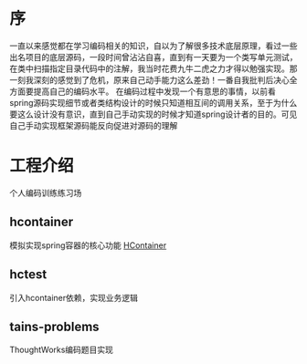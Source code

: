 # 序
一直以来感觉都在学习编码相关的知识，自以为了解很多技术底层原理，看过一些出名项目的底层源码，一段时间曾沾沾自喜，直到有一天要为一个类写单元测试，在类中扫描指定目录代码中的注解，我当时花费九牛二虎之力才得以勉强实现。那一刻我深刻的感觉到了危机，原来自己动手能力这么差劲！一番自我批判后决心全方面要提高自己的编码水平。
在编码过程中发现一个有意思的事情，以前看spring源码实现细节或者类结构设计的时候只知道相互间的调用关系，至于为什么要这么设计没有意识，直到自己手动实现的时候才知道spring设计者的目的。可见自己手动实现框架源码能反向促进对源码的理解

# 工程介绍
个人编码训练练习场
## hcontainer
模拟实现spring容器的核心功能
[HContainer](hcontainer/README.md)

## hctest
引入hcontainer依赖，实现业务逻辑

## tains-problems
ThoughtWorks编码题目实现


